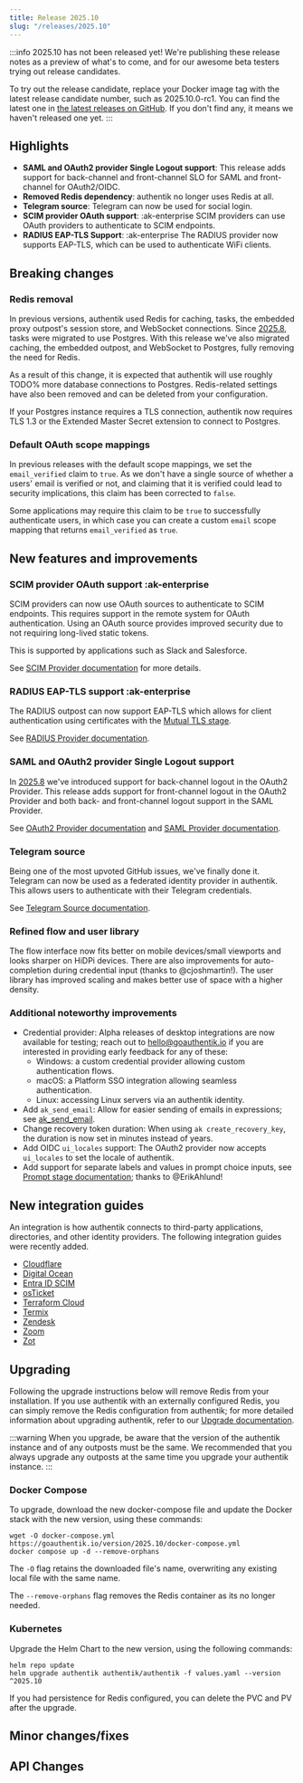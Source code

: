```yaml
---
title: Release 2025.10
slug: "/releases/2025.10"
---
```


:::info
2025.10 has not been released yet! We're publishing these release notes as a preview of what's to come, and for our awesome beta testers trying out release candidates.

To try out the release candidate, replace your Docker image tag with the latest release candidate number, such as 2025.10.0-rc1. You can find the latest one in [the latest releases on GitHub](https://github.com/goauthentik/authentik/releases). If you don't find any, it means we haven't released one yet.
:::

## Highlights

- **SAML and OAuth2 provider Single Logout support**: This release adds support for back-channel and front-channel SLO for SAML and front-channel for OAuth2/OIDC.
- **Removed Redis dependency**: authentik no longer uses Redis at all.
- **Telegram source**: Telegram can now be used for social login.
- **SCIM provider OAuth support**: :ak-enterprise SCIM providers can use OAuth providers to authenticate to SCIM endpoints.
- **RADIUS EAP-TLS Support**: :ak-enterprise The RADIUS provider now supports EAP-TLS, which can be used to authenticate WiFi clients.

## Breaking changes

### Redis removal

In previous versions, authentik used Redis for caching, tasks, the embedded proxy outpost's session store, and WebSocket connections. Since [2025.8](./v2025.8.mdx), tasks were migrated to use Postgres. With this release we've also migrated caching, the embedded outpost, and WebSocket to Postgres, fully removing the need for Redis.

As a result of this change, it is expected that authentik will use roughly TODO% more database connections to Postgres. Redis-related settings have also been removed and can be deleted from your configuration.

If your Postgres instance requires a TLS connection, authentik now requires TLS 1.3 or the Extended Master Secret extension to connect to Postgres.

### Default OAuth scope mappings

In previous releases with the default scope mappings, we set the `email_verified` claim to `true`. As we don't have a single source of whether a users' email is verified or not, and claiming that it is verified could lead to security implications, this claim has been corrected to `false`.

Some applications may require this claim to be `true` to successfully authenticate users, in which case you can create a custom `email` scope mapping that returns `email_verified` as `true`.

## New features and improvements

### SCIM provider OAuth support :ak-enterprise

SCIM providers can now use OAuth sources to authenticate to SCIM endpoints. This requires support in the remote system for OAuth authentication. Using an OAuth source provides improved security due to not requiring long-lived static tokens.

This is supported by applications such as Slack and Salesforce.

See [SCIM Provider documentation](../../add-secure-apps/providers/scim/index.md#oauth-authentication-for-a-scim-provider--) for more details.

### RADIUS EAP-TLS support :ak-enterprise

The RADIUS outpost can now support EAP-TLS which allows for client authentication using certificates with the [Mutual TLS stage](../../add-secure-apps/flows-stages/stages/mtls/index.md).

See [RADIUS Provider documentation](../../add-secure-apps/providers/radius/index.mdx).

### SAML and OAuth2 provider Single Logout support

In [2025.8](v2025.8.mdx) we've introduced support for back-channel logout in the OAuth2 Provider. This release adds support for front-channel logout in the OAuth2 Provider and both back- and front-channel logout support in the SAML Provider.

See [OAuth2 Provider documentation](../../add-secure-apps/providers/oauth2/index.mdx) and [SAML Provider documentation](../../add-secure-apps/providers/saml/index.md).

### Telegram source

Being one of the most upvoted GitHub issues, we've finally done it. Telegram can now be used as a federated identity provider in authentik. This allows users to authenticate with their Telegram credentials.

See [Telegram Source documentation](../../users-sources/sources/social-logins/telegram/index.md).

### Refined flow and user library

The flow interface now fits better on mobile devices/small viewports and looks sharper on HiDPi devices. There are also improvements for auto-completion during credential input (thanks to @cjoshmartin!).
The user library has improved scaling and makes better use of space with a higher density.

### Additional noteworthy improvements

- Credential provider: Alpha releases of desktop integrations are now available for testing; reach out to hello@goauthentik.io if you are interested in providing early feedback for any of these:
    - Windows: a custom credential provider allowing custom authentication flows.
    - macOS: a Platform SSO integration allowing seamless authentication.
    - Linux: accessing Linux servers via an authentik identity.
- Add `ak_send_email`: Allow for easier sending of emails in expressions; see [ak_send_email](../../customize/policies/expression.mdx#ak_send_emailaddress-str--liststr-subject-str-body-str--none-stage-emailstage--none-template-str--none-context-dict--none---bool).
- Change recovery token duration: When using `ak create_recovery_key`, the duration is now set in minutes instead of years.
- Add OIDC `ui_locales` support: The OAuth2 provider now accepts `ui_locales` to set the locale of authentik.
- Add support for separate labels and values in prompt choice inputs, see [Prompt stage documentation](../../add-secure-apps/flows-stages/stages/prompt/index.md); thanks to @ErikAhlund!

## New integration guides

An integration is how authentik connects to third-party applications, directories, and other identity providers. The following integration guides were recently added.

- [Cloudflare](https://integrations.goauthentik.io/platforms/cloudflare/)
- [Digital Ocean](https://integrations.goauthentik.io/cloud-providers/digitalocean/)
- [Entra ID SCIM](../../users-sources/sources/social-logins/entra-id/scim/index.mdx)
- [osTicket](https://integrations.goauthentik.io/infrastructure/osticket/)
- [Terraform Cloud](https://integrations.goauthentik.io/infrastructure/terraform-cloud/)
- [Termix](https://integrations.goauthentik.io/infrastructure/termix/)
- [Zendesk](https://integrations.goauthentik.io/infrastructure/zendesk/)
- [Zoom](https://integrations.goauthentik.io/chat-communication-collaboration/zoom/)
- [Zot](https://integrations.goauthentik.io/infrastructure/zot/)

## Upgrading

Following the upgrade instructions below will remove Redis from your installation. If you use authentik with an externally configured Redis, you can simply remove the Redis configuration from authentik; for more detailed information about upgrading authentik, refer to our [Upgrade documentation](../../install-config/upgrade.mdx).

:::warning
When you upgrade, be aware that the version of the authentik instance and of any outposts must be the same. We recommended that you always upgrade any outposts at the same time you upgrade your authentik instance.
:::

### Docker Compose

To upgrade, download the new docker-compose file and update the Docker stack with the new version, using these commands:

```shell
wget -O docker-compose.yml https://goauthentik.io/version/2025.10/docker-compose.yml
docker compose up -d --remove-orphans
```

The `-O` flag retains the downloaded file's name, overwriting any existing local file with the same name.

The `--remove-orphans` flag removes the Redis container as its no longer needed.

### Kubernetes

Upgrade the Helm Chart to the new version, using the following commands:

```shell
helm repo update
helm upgrade authentik authentik/authentik -f values.yaml --version ^2025.10
```

If you had persistence for Redis configured, you can delete the PVC and PV after the upgrade.

## Minor changes/fixes

<!-- _Insert the output of `make gen-changelog` here_ -->

## API Changes

<!-- _Insert output of `make gen-diff` here_ -->
